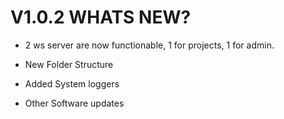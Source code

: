 # V1.0.2 WHATS NEW?

* 2 ws server are now functionable, 1 for projects, 1 for admin.

* New Folder Structure

* Added System loggers

* Other Software updates